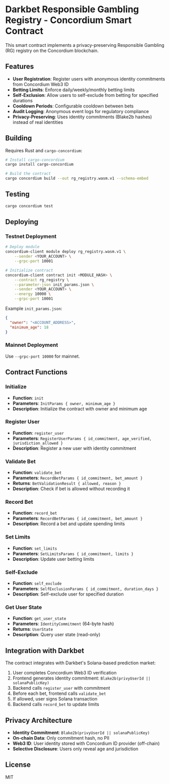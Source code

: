 # Darkbet Responsible Gambling Registry - Concordium Smart Contract

This smart contract implements a privacy-preserving Responsible Gambling (RG) registry on the Concordium blockchain.

## Features

- **User Registration**: Register users with anonymous identity commitments from Concordium Web3 ID
- **Betting Limits**: Enforce daily/weekly/monthly betting limits
- **Self-Exclusion**: Allow users to self-exclude from betting for specified durations
- **Cooldown Periods**: Configurable cooldown between bets
- **Audit Logging**: Anonymous event logs for regulatory compliance
- **Privacy-Preserving**: Uses identity commitments (Blake2b hashes) instead of real identities

## Building

Requires Rust and `cargo-concordium`:

```bash
# Install cargo-concordium
cargo install cargo-concordium

# Build the contract
cargo concordium build --out rg_registry.wasm.v1 --schema-embed
```

## Testing

```bash
cargo concordium test
```

## Deploying

### Testnet Deployment

```bash
# Deploy module
concordium-client module deploy rg_registry.wasm.v1 \
    --sender <YOUR_ACCOUNT> \
    --grpc-port 10001

# Initialize contract
concordium-client contract init <MODULE_HASH> \
    --contract rg_registry \
    --parameter-json init_params.json \
    --sender <YOUR_ACCOUNT> \
    --energy 10000 \
    --grpc-port 10001
```

Example `init_params.json`:
```json
{
  "owner": "<ACCOUNT_ADDRESS>",
  "minimum_age": 18
}
```

### Mainnet Deployment

Use `--grpc-port 10000` for mainnet.

## Contract Functions

### Initialize
- **Function**: `init`
- **Parameters**: `InitParams { owner, minimum_age }`
- **Description**: Initialize the contract with owner and minimum age

### Register User
- **Function**: `register_user`
- **Parameters**: `RegisterUserParams { id_commitment, age_verified, jurisdiction_allowed }`
- **Description**: Register a new user with identity commitment

### Validate Bet
- **Function**: `validate_bet`
- **Parameters**: `RecordBetParams { id_commitment, bet_amount }`
- **Returns**: `BetValidationResult { allowed, reason }`
- **Description**: Check if bet is allowed without recording it

### Record Bet
- **Function**: `record_bet`
- **Parameters**: `RecordBetParams { id_commitment, bet_amount }`
- **Description**: Record a bet and update spending limits

### Set Limits
- **Function**: `set_limits`
- **Parameters**: `SetLimitsParams { id_commitment, limits }`
- **Description**: Update user betting limits

### Self-Exclude
- **Function**: `self_exclude`
- **Parameters**: `SelfExclusionParams { id_commitment, duration_days }`
- **Description**: Self-exclude user for specified duration

### Get User State
- **Function**: `get_user_state`
- **Parameters**: `IdentityCommitment` (64-byte hash)
- **Returns**: `UserState`
- **Description**: Query user state (read-only)

## Integration with Darkbet

The contract integrates with Darkbet's Solana-based prediction market:

1. User completes Concordium Web3 ID verification
2. Frontend generates identity commitment: `Blake2b(privyUserId || solanaPublicKey)`
3. Backend calls `register_user` with commitment
4. Before each bet, frontend calls `validate_bet`
5. If allowed, user signs Solana transaction
6. Backend calls `record_bet` to update limits

## Privacy Architecture

- **Identity Commitment**: `Blake2b(privyUserId || solanaPublicKey)`
- **On-chain Data**: Only commitment hash, no PII
- **Web3 ID**: User identity stored with Concordium ID provider (off-chain)
- **Selective Disclosure**: Users only reveal age and jurisdiction

## License

MIT

